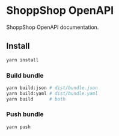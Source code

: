 # ShoppShop OpenAPI

ShoppShop OpenAPI documentation.

## Install

```bash
yarn install
```

### Build bundle

```bash
yarn build:json # dist/bundle.json
yarn build:yaml # dist/bundle.yaml
yarn build      # both
```

### Push bundle

```bash
yarn push
```
